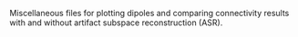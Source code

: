 Miscellaneous files for plotting dipoles and comparing connectivity results with and without artifact subspace reconstruction (ASR).
